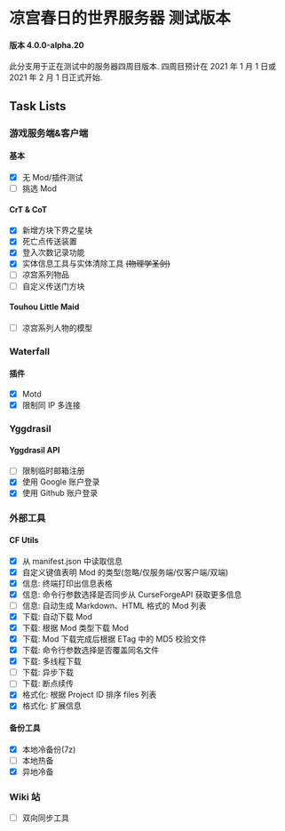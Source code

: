 # 凉宫春日的世界服务器 测试版本

#### 版本 4.0.0-alpha.20

此分支用于正在测试中的服务器四周目版本. 四周目预计在 2021 年 1 月 1 日或 2021 年 2 月 1 日正式开始.

## Task Lists

### 游戏服务端&客户端

#### 基本

-   [x] 无 Mod/插件测试
-   [ ] 挑选 Mod

#### CrT & CoT

-   [x] 新增方块下界之星块
-   [x] 死亡点传送装置
-   [x] 登入次数记录功能
-   [x] 实体信息工具与实体清除工具 ~~(物理学圣剑)~~
-   [ ] 凉宫系列物品
-   [ ] 自定义传送门方块

#### Touhou Little Maid

-   [ ] 凉宫系列人物的模型

### Waterfall

#### 插件

-   [x] Motd
-   [x] 限制同 IP 多连接

### Yggdrasil

#### Yggdrasil API

-   [ ] 限制临时邮箱注册
-   [x] 使用 Google 账户登录
-   [x] 使用 Github 账户登录

### 外部工具

#### CF Utils

-   [x] 从 manifest.json 中读取信息
-   [x] 自定义键值表明 Mod 的类型(忽略/仅服务端/仅客户端/双端)
-   [x] 信息: 终端打印出信息表格
-   [x] 信息: 命令行参数选择是否同步从 CurseForgeAPI 获取更多信息
-   [ ] 信息: 自动生成 Markdown、HTML 格式的 Mod 列表
-   [x] 下载: 自动下载 Mod
-   [x] 下载: 根据 Mod 类型下载 Mod
-   [x] 下载: Mod 下载完成后根据 ETag 中的 MD5 校验文件
-   [x] 下载: 命令行参数选择是否覆盖同名文件
-   [x] 下载: 多线程下载
-   [ ] 下载: 异步下载
-   [ ] 下载: 断点续传
-   [x] 格式化: 根据 Project ID 排序 files 列表
-   [x] 格式化: 扩展信息

#### 备份工具

-   [x] 本地冷备份(7z)
-   [ ] 本地热备
-   [x] 异地冷备

### Wiki 站

-   [ ] 双向同步工具
